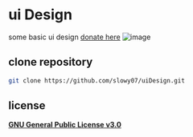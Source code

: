 # ui Design
some basic ui design [donate here](https://sociabuzz.com/slowy07/tribe)
![image](https://www.incimages.com/uploaded_files/image/1920x1080/getty_837392998_411522.jpg)


## clone repository
```bash
git clone https://github.com/slowy07/uiDesign.git
```
## license
[**GNU General Public License v3.0**](https://github.com/slowy07/uiDesign/blob/main/LICENSE)
